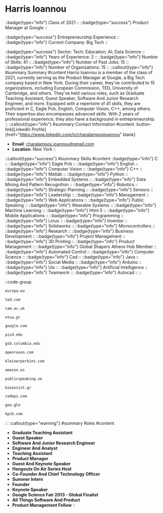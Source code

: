 # Harris Ioannou
::badge{type="info"}
Class of 2021
::
::badge{type="success"}
Product Manager at Google
::

::badge{type="success"}
Entrepreneurship Experience
::
::badge{type="info"}
Current Company: Big Tech
::

::badge{type="success"}
Sector: Tech; Education; AI; Data Science
::
::badge{type="info"}
Years of Experience: 2
::
::badge{type="info"}
Number of Skills: 41
::
::badge{type="info"}
Number of Past Jobs: 15
::
::badge{type="info"}
Number of Organizations: 15
::
::callout{type="info"}
#summary
Summary
#content
Harris Ioannou is a member of the class of 2021, currently serving as the Product Manager at Google, a Big Tech company based in New York. During their career, they've contributed to 15 organizations, including European Commission, TED, University of Cambridge, and others. They've held various roles, such as Graduate Teaching Assistant, Guest Speaker, Software And Junior Research Engineer, and more. Equipped with a repertoire of 41 skills, they are proficient in C, Eagle Pcb, English, Computer Vision, C++, among others. Their expertise also encompasses advanced skills. With 2 years of professional experience, they also have a background in entrepreneurship.
::
::callout{type="info"}
#summary
Contact Information
#content
:button-link[LinkedIn Profile]{href="https://www.linkedin.com/in/charalamposioannou" blank}
- **Email**: charalampos.ioannou@gmail.com
- **Location**: New York
::

::callout{type="success"}
#summary
Skills
#content
::badge{type="info"}
C
::
::badge{type="info"}
Eagle Pcb
::
::badge{type="info"}
English
::
::badge{type="info"}
Computer Vision
::
::badge{type="info"}
C++
::
::badge{type="info"}
Matlab
::
::badge{type="info"}
Python
::
::badge{type="info"}
Embedded Systems
::
::badge{type="info"}
Data Mining And Pattern Recognition
::
::badge{type="info"}
Robotics
::
::badge{type="info"}
Strategic Planning
::
::badge{type="info"}
Sensors
::
::badge{type="info"}
Leadership
::
::badge{type="info"}
Management
::
::badge{type="info"}
Web Applications
::
::badge{type="info"}
Public Speaking
::
::badge{type="info"}
Wearable Systems
::
::badge{type="info"}
Machine Learning
::
::badge{type="info"}
Html 5
::
::badge{type="info"}
Mobile Applications
::
::badge{type="info"}
Programming
::
::badge{type="info"}
Linux
::
::badge{type="info"}
Inventor
::
::badge{type="info"}
Solidworks
::
::badge{type="info"}
Microcontrollers
::
::badge{type="info"}
Research
::
::badge{type="info"}
Business Development
::
::badge{type="info"}
Project Management
::
::badge{type="info"}
3D Printing
::
::badge{type="info"}
Product Management
::
::badge{type="info"}
Global Shapers Athens Hub Member
::
::badge{type="info"}
Automated Control
::
::badge{type="info"}
Computer Science
::
::badge{type="info"}
Cad
::
::badge{type="info"}
Java
::
::badge{type="info"}
Social Media
::
::badge{type="info"}
Arduino
::
::badge{type="info"}
Uix
::
::badge{type="info"}
Artificial Intelligence
::
::badge{type="info"}
Teamwork
::
::badge{type="info"}
Autocad
::
::

::code-group
```bash [European Commission]
europa.eu
```
```bash [TED]
ted.com
```
```bash [University of Cambridge]
cam.ac.uk
```
```bash [National Technical University of Athens]
ntua.gr
```
```bash [Google]
google.com
```
```bash [Plano Independent School District]
pisd.edu
```
```bash [Columbia School of Business]
gsb.columbia.edu
```
```bash [Open Raven]
openraven.com
```
```bash [Kleiner Perkins]
kleinerperkins.com
```
```bash [Amazon.com]
amazon.es
```
```bash [Public Speaking]
publicspeaking.se
```
```bash [BioAssist S.A.]
bioassist.gr
```
```bash [Codepi]
codepi.com
```
```bash [Google]
goo.gle
```
```bash [Kleiner Perkins Caufield & Byers]
kpcb.com
```
::
::callout{type="warning"}
#summary
Roles
#content
- **Graduate Teaching Assistant**
- **Guest Speaker**
- **Software And Junior Research Engineer**
- **Engineer And Analyst**
- **Teaching Assistant**
- **Product Manager**
- **Guest And Keynote Speaker**
- **Hangouts On Air Series Host**
- **Co-Founder And Chief Technology Officer**
- **Summer Intern**
- **Founder**
- **Keynote Speaker**
- **Google Science Fair 2013 - Global Finalist**
- **All Things Software And Product**
- **Product Management Fellow**
::

